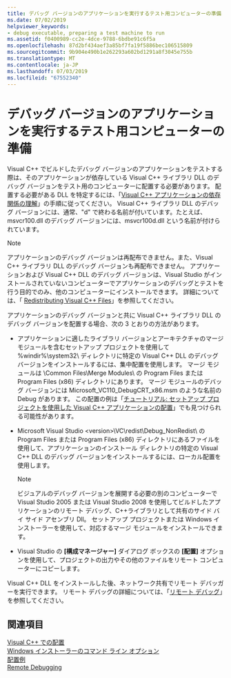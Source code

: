 ```yaml
---
title: デバッグ バージョンのアプリケーションを実行するテスト用コンピューターの準備
ms.date: 07/02/2019
helpviewer_keywords:
- debug executable, preparing a test machine to run
ms.assetid: f0400989-cc2e-4dce-9788-6bdbe91c6f5a
ms.openlocfilehash: 87d2bf434aef3a85bf7fa19f5886bec106515809
ms.sourcegitcommit: 9b904e490b1e262293a602bd1291a8f3045e755b
ms.translationtype: MT
ms.contentlocale: ja-JP
ms.lasthandoff: 07/03/2019
ms.locfileid: "67552340"
---
```

# <a name="preparing-a-test-machine-to-run-a-debug-executable"></a>デバッグ バージョンのアプリケーションを実行するテスト用コンピューターの準備

Visual C++ でビルドしたデバッグ バージョンのアプリケーションをテストする際は、そのアプリケーションが依存している Visual C++ ライブラリ DLL のデバッグ バージョンをテスト用のコンピューターに配置する必要があります。 配置する必要がある DLL を特定するには、「[Visual C++ アプリケーションの依存関係の理解](understanding-the-dependencies-of-a-visual-cpp-application.md)」の手順に従ってください。 Visual C++ ライブラリ DLL のデバッグ バージョンには、通常、"d" で終わる名前が付いています。たとえば、msvcr100.dll のデバッグ バージョンには、msvcr100d.dll という名前が付けられています。

> [!NOTE]
>  アプリケーションのデバッグ バージョンは再配布できません。また、Visual C++ ライブラリ DLL のデバッグ バージョンも再配布できません。 アプリケーションおよび Visual C++ DLL のデバッグ バージョンは、Visual Studio がインストールされていないコンピューターでアプリケーションのデバッグとテストを行う目的でのみ、他のコンピューターにインストールできます。 詳細については、「 [Redistributing Visual C++ Files](redistributing-visual-cpp-files.md)」を参照してください。

アプリケーションのデバッグ バージョンと共に Visual C++ ライブラリ DLL のデバッグ バージョンを配置する場合、次の 3 とおりの方法があります。

- アプリケーションに適したライブラリ バージョンとアーキテクチャのマージ モジュールを含むセットアップ プロジェクトを使用して %windir%\system32\ ディレクトリに特定の Visual C++ DLL のデバッグ バージョンをインストールするには、集中配置を使用します。 マージ モジュールは \Common Files\Merge Modules\\ の Program Files または Program Files (x86) ディレクトリにあります。 マージ モジュールのデバッグ バージョンには Microsoft_VC110_DebugCRT_x86.msm のような名前の Debug があります。 この配置の例は「[チュートリアル: セットアップ プロジェクトを使用した Visual C++ アプリケーションの配置](walkthrough-deploying-a-visual-cpp-application-by-using-a-setup-project.md)」でも見つけられる可能性があります。

- Microsoft Visual Studio \<version>\VC\redist\Debug_NonRedist\\ の Program Files または Program Files (x86) ディレクトリにあるファイルを使用して、アプリケーションのインストール ディレクトリの特定の Visual C++ DLL のデバッグ バージョンをインストールするには、ローカル配置を使用します。

    > [!NOTE]
    >  ビジュアルのデバッグ バージョンを展開する必要の別のコンピューターで Visual Studio 2005 または Visual Studio 2008 を使用してビルドしたアプリケーションのリモート デバッグ、C++ライブラリとして共有のサイド バイ サイド アセンブリ Dll。 セットアップ プロジェクトまたは Windows インストーラーを使用して、対応するマージ モジュールをインストールできます。

- Visual Studio の **[構成マネージャー]** ダイアログ ボックスの **[配置]** オプションを使用して、プロジェクトの出力やその他のファイルをリモート コンピューターにコピーします。

Visual C++ DLL をインストールした後、ネットワーク共有でリモート デバッガーを実行できます。 リモート デバッグの詳細については、「[リモート デバッグ](/visualstudio/debugger/remote-debugging)」を参照してください。

## <a name="see-also"></a>関連項目

[Visual C++ での配置](deployment-in-visual-cpp.md)<br>
[Windows インストーラーのコマンド ライン オプション](/windows/desktop/Msi/command-line-options)<br>
[配置例](deployment-examples.md)<br>
[Remote Debugging](/visualstudio/debugger/remote-debugging)
